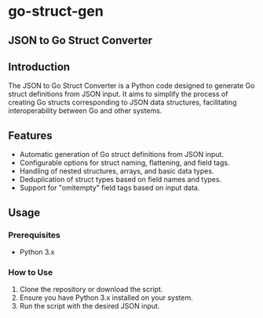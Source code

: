 # go-struct-gen
## JSON to Go Struct Converter

## Introduction

The JSON to Go Struct Converter is a Python code designed to generate Go struct definitions from JSON input. It aims to simplify the process of creating Go structs corresponding to JSON data structures, facilitating interoperability between Go and other systems.

## Features

- Automatic generation of Go struct definitions from JSON input.
- Configurable options for struct naming, flattening, and field tags.
- Handling of nested structures, arrays, and basic data types.
- Deduplication of struct types based on field names and types.
- Support for "omitempty" field tags based on input data.

## Usage

### Prerequisites

- Python 3.x

### How to Use

1. Clone the repository or download the script.
2. Ensure you have Python 3.x installed on your system.
3. Run the script with the desired JSON input.